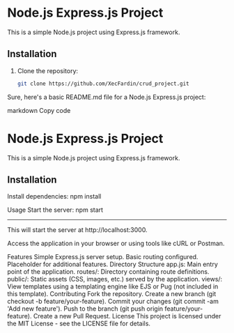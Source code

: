 # Node.js Express.js Project

This is a simple Node.js project using Express.js framework.

## Installation

1. Clone the repository:

   ```bash
   git clone https://github.com/XecFardin/crud_project.git
   ```

Sure, here's a basic README.md file for a Node.js Express.js project:

markdown
Copy code

# Node.js Express.js Project

This is a simple Node.js project using Express.js framework.

## Installation

Install dependencies:
npm install

Usage
Start the server:
npm start

---

This will start the server at http://localhost:3000.

Access the application in your browser or using tools like cURL or Postman.

Features
Simple Express.js server setup.
Basic routing configured.
Placeholder for additional features.
Directory Structure
app.js: Main entry point of the application.
routes/: Directory containing route definitions.
public/: Static assets (CSS, images, etc.) served by the application.
views/: View templates using a templating engine like EJS or Pug (not included in this template).
Contributing
Fork the repository.
Create a new branch (git checkout -b feature/your-feature).
Commit your changes (git commit -am 'Add new feature').
Push to the branch (git push origin feature/your-feature).
Create a new Pull Request.
License
This project is licensed under the MIT License - see the LICENSE file for details.
